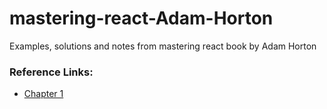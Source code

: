 # mastering-react-Adam-Horton
Examples, solutions and notes from mastering react book by Adam Horton


### Reference Links:

- [Chapter 1](./chap1/index.md)

